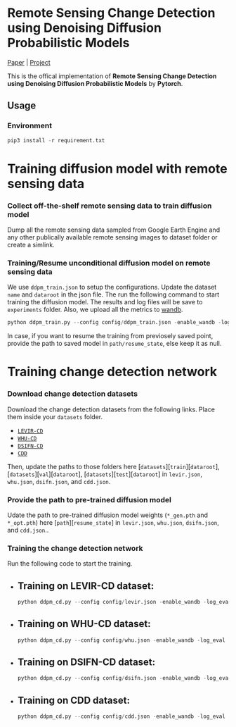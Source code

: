 # Remote Sensing Change Detection using Denoising Diffusion Probabilistic Models

[Paper]() |  [Project]()

This is the offical implementation of **Remote Sensing Change Detection using Denoising Diffusion Probabilistic Models** by **Pytorch**.

## Usage
### Environment
```python
pip3 install -r requirement.txt
```

# Training diffusion model with remote sensing data
### Collect off-the-shelf remote sensing data to train diffusion model

Dump all the remote sensing data sampled from Google Earth Engine and any other publically available remote sensing images to dataset folder or create a simlink. 

### Training/Resume unconditional diffusion model on remote sensing data

We use ``ddpm_train.json`` to setup the configurations. Update the dataset ``name`` and ``dataroot`` in the json file. The run the following command to start training the diffusion model. The results and log files will be save to ``experiments`` folder. Also, we upload all the metrics to [wandb](https://wandb.ai/home).

```python
python ddpm_train.py --config config/ddpm_train.json -enable_wandb -log_eval
```

In case, if you want to resume the training from previosely saved point, provide the path to saved model in ``path/resume_state``, else keep it as null.

# Training change detection network
### Download change detection datasets
Download the change detection datasets from the following links. Place them inside your `datasets` folder.

- [`LEVIR-CD`](https://www.dropbox.com/s/18fb5jo0npu5evm/LEVIR-CD256.zip?dl=0)
- [`WHU-CD`](https://www.dropbox.com/s/r76a00jcxp5d3hl/WHU-CD-256.zip?dl=0)
- [`DSIFN-CD`](https://www.dropbox.com/s/1lr4m70x8jdkdr0/DSIFN-CD-256.zip?dl=0)
- [`CDD`](https://www.dropbox.com/s/ls9fq5u61k8wxwk/CDD.zip?dl=0)


Then, update the paths to those folders here [`datasets`][`train`][`dataroot`], [`datasets`][`val`][`dataroot`], [`datasets`][`test`][`dataroot`] in `levir.json`, `whu.json`, `dsifn.json`, and `cdd.json`.

### Provide the path to pre-trained diffusion model
Udate the path to pre-trained diffusion model weights (`*_gen.pth` and `*_opt.pth`) here [`path`][`resume_state`] in `levir.json`, `whu.json`, `dsifn.json`, and `cdd.json`..

### Training the change detection network
Run the following code to start the training.

- Training on LEVIR-CD dataset:
    - 
    ```python
    python ddpm_cd.py --config config/levir.json -enable_wandb -log_eval
    ```
- Training on WHU-CD dataset:
    - 
    ```python
    python ddpm_cd.py --config config/whu.json -enable_wandb -log_eval
    ```
- Training on DSIFN-CD dataset:
    - 
    ```python
    python ddpm_cd.py --config config/dsifn.json -enable_wandb -log_eval
    ```
- Training on CDD dataset:
    - 
    ```python
    python ddpm_cd.py --config config/cdd.json -enable_wandb -log_eval
    ```







